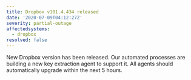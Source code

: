 ```yaml
---
title: Dropbox v101.4.434 released
date: '2020-07-09T04:12:27Z'
severity: partial-outage
affectedsystems:
  - dropbox
resolved: false
---
```

New Dropbox version has been released. Our automated processes are building a new key extraction agent to support it. All agents should automatically upgrade within the next 5 hours.


